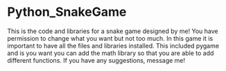 # Python_SnakeGame
This is the code and libraries for a snake game designed by me!
You have permission to change what you want but not too much. 
In this game it is important to have all the files and libraries installed.
This included pygame and is you want you can add the math library so that you are able to add different functions.
If you have any suggestions, message me!
